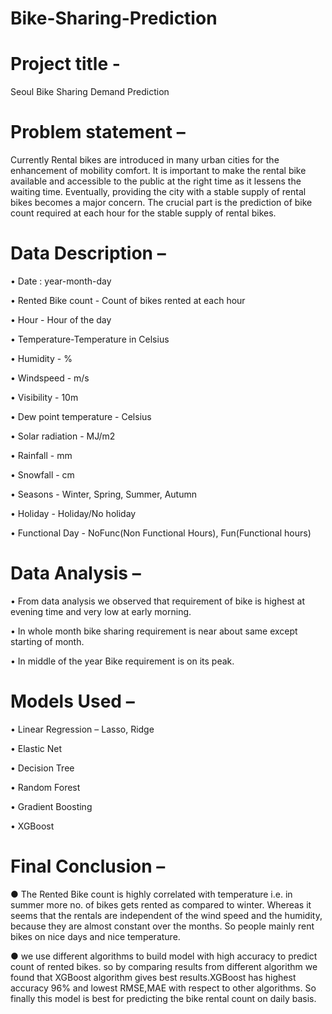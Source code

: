 # Bike-Sharing-Prediction
# Project title -  

Seoul Bike Sharing Demand Prediction

# Problem statement – 

Currently Rental bikes are introduced in many urban cities for the enhancement of mobility comfort. It is important to make the rental bike available and accessible to the public at the right time as it lessens the waiting time. Eventually, providing the city with a stable supply of rental bikes becomes a major concern. The crucial part is the prediction of bike count required at each hour for the stable supply of rental bikes.

# Data Description – 

•	Date : year-month-day

•	Rented Bike count - Count of bikes rented at each hour

•	Hour - Hour of the day

•	Temperature-Temperature in Celsius

•	Humidity - %

•	Windspeed - m/s

•	Visibility - 10m

•	Dew point temperature - Celsius

•	Solar radiation - MJ/m2

•	Rainfall - mm

•	Snowfall - cm

•	Seasons - Winter, Spring, Summer, Autumn

•	Holiday - Holiday/No holiday

•	Functional Day - NoFunc(Non Functional Hours), Fun(Functional hours)

# Data Analysis –

•	From data analysis we observed that requirement of bike is highest at evening time and very low at early morning.

•	In whole month bike sharing requirement is near about same except starting of month.

•	In middle of the year Bike requirement is on its peak. 

# Models Used – 

•	Linear Regression – Lasso, Ridge

•	Elastic Net

•	Decision Tree

•	Random Forest

•	Gradient Boosting

•	XGBoost

# Final Conclusion –

●	The Rented Bike count is highly correlated with temperature i.e. in summer more no. of bikes gets rented as compared to winter. Whereas it seems that the rentals are independent of the wind speed and the humidity, because they are almost constant over the months. So people mainly rent bikes on nice days and nice temperature.

●	we use different algorithms to build model with high accuracy to predict count of rented bikes. so by comparing results from different algorithm we found that XGBoost algorithm gives best results.XGBoost has highest accuracy 96% and lowest RMSE,MAE with respect to other algorithms. So finally this model is best for predicting the bike rental count on daily basis.


